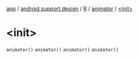 [app](../../../index.md) / [android.support.design](../../index.md) / [R](../index.md) / [animator](index.md) / [&lt;init&gt;](.)

# &lt;init&gt;

`animator()`
`animator()`
`animator()`
`animator()`